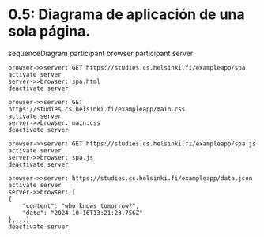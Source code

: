 # 0.5: Diagrama de aplicación de una sola página.

sequenceDiagram
    participant browser
    participant server

    browser->>server: GET https://studies.cs.helsinki.fi/exampleapp/spa
    activate server
    server->>browser: spa.html
    deactivate server

    browser->>server: GET https://studies.cs.helsinki.fi/exampleapp/main.css
    activate server
    server->>browser: main.css
    deactivate server

    browser->>server: GET https://studies.cs.helsinki.fi/exampleapp/spa.js
    activate server
    server->>browser: spa.js
    deactivate server

    browser->>server: https://studies.cs.helsinki.fi/exampleapp/data.json
    activate server
    server->>browser: [
    {
        "content": "who knows tomorrow?",
        "date": "2024-10-16T13:21:23.756Z"
    },...]
    deactivate server